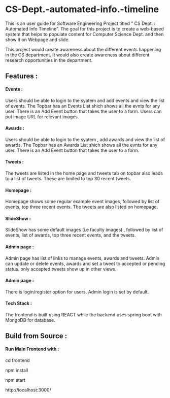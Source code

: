 
# CS-Dept.-automated-info.-timeline



This is  an user guide for Software Engineering Project titled ” CS Dept. : Automated Info Timeline”. The goal for this project is to create a web-based system that helps to populate content for Computer Science Dept. and then show it on Webpage and slide. 

This project would create awareness about the different events happening in the CS department. It would also create awareness about different research opportunities in the department. 

## Features :


####  Events : 
 Users should be able to login to the syatem and add events and view the list of events. The Topbar has an Events List shich shows all the evnts for any user. There is an Add Event button that takes the user to a form. Users can put image URL for relevant images. 

####  Awards : 
Users should be able to login to the syatem , add awards and view the list of awards. The Topbar has an Awards List shich shows all the evnts for any user. There is an Add Event button that takes the user to a form. 

####  Tweets : 
The tweets are listed in the home page and tweets tab on topbar also leads to a list of tweets. These are limited to top 30 recent tweets.

####  Homepage :  
Homepage shows some regular example event images, followed by list of events, top three recent events. The tweets are also listed on homepage.

####  SlideShow :  
SlideShow has some default images (i.e faculty images) , followed by list of events, list of awards, top three recent events, and the tweets.

####  Admin page : 
Admin page has list of links to manage events, awards and tweets. Admin can update or delete events, awards  and set a tweet to accepted or pending status. only accepted tweets show up in other views.

####  Admin page :  
There is login/register option for users. Admin login is set by default.


#### Tech Stack :
The frontend is built using REACT while the backend uses spring boot with MongoDB for database. 

## Build from Source :

#### Run Main Frontend with :

cd frontend

npm install

npm start

http://localhost:3000/

